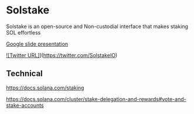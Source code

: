 # Solstake

Solstake is an open-source and Non-custodial interface that makes staking SOL effortless

[Google slide presentation](https://docs.google.com/presentation/d/1e-Ybs4T5sbo9YrRjl-CbmNQ9M6p32gntnqdXDMnSzeo/edit#slide=id.p)

[![Twitter URL]](https://img.shields.io/twitter/url/https/twitter.com/bukotsunikki.svg?style=social&label=Follow%20%40SolstakeIO)](https://twitter.com/SolstakeIO)

## Technical

https://docs.solana.com/staking

https://docs.solana.com/cluster/stake-delegation-and-rewards#vote-and-stake-accounts